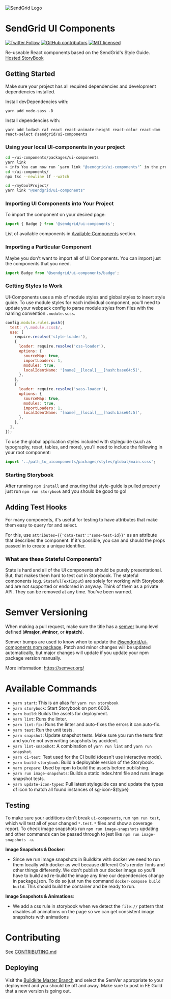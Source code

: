 ![SendGrid Logo](https://uiux.s3.amazonaws.com/2016-logos/email-logo%402x.png)

# SendGrid UI Components

[![Twitter Follow](https://img.shields.io/twitter/follow/sendgrid.svg?style=social&label=Follow)](https://twitter.com/sendgrid)
[![GitHub contributors](https://img.shields.io/github/contributors/sendgrid/docs.svg)](https://github.com/sendgrid/ui-components/graphs/contributors)
[![MIT licensed](https://img.shields.io/badge/license-MIT-blue.svg)](./license)


Re-useable React components based on the SendGrid's Style Guide.
[Hosted StoryBook](https://sendgrid.github.io/ui-components)

## Getting Started

Make sure your project has all required dependencies and development dependencies installed.

Install devDependencies with:
```
yarn add node-sass -D
```

Install dependencies with:
```
yarn add lodash raf react react-animate-height react-color react-dom react-select @sendgrid/ui-components
```

### Using your local UI-components in your project

```bash
cd ~/ui-components/packages/ui-components
yarn link
> info You can now run `yarn link "@sendgrid/ui-components"` in the projects where you want to use this package and it will be used instead.
cd ~/ui-components/
npx tsc --newline lf --watch
```

```bash
cd ~/myCoolProject/
yarn link "@sendgrid/ui-components"
```

### Importing UI Components into Your Project

To import the component on your desired page:

```ts
import { Badge } from '@sendgrid/ui-components';
```

List of available components in [Available Components](#available-components) section.

### Importing a Particular Component

Maybe you don't want to import all of UI Components. You can import just the components that you need.

```js
import Badge from '@sendgrid/ui-components/badge';
```

### Getting Styles to Work

UI-Components uses a mix of module styles and global styles to insert style guide. To use module styles for each individual component, you'll need to update your webpack config to parse module styles from files with the naming convention ```.module.scss```.

```js
config.module.rules.push({
  test: /\.module.scss$/,
  use: [
    require.resolve('style-loader'),
    {
      loader: require.resolve('css-loader'),
      options: {
        sourceMap: true,
        importLoaders: 1,
        modules: true,
        localIdentName: '[name]__[local]___[hash:base64:5]',
      },
    },
    {
      loader: require.resolve('sass-loader'),
      options: {
        sourceMap: true,
        modules: true,
        importLoaders: 1,
        localIdentName: '[name]__[local]___[hash:base64:5]',
      },
    },
  ],
});
```

To use the global application styles included with styleguide (such as typography, reset, tables, and more), you'll need to include the following in your root component:

```js
import '../path_to_uicomponents/packages/styles/global/main.scss';
```

### Starting Storybook

After running `npm install` and ensuring that style-guide is pulled properly just run `npm run storybook` and you should be good to go!

## Adding Test Hooks

For many components, it's useful for testing to have attributes that make them easy to query for and select.

For this, use `attributes={{'data-test':"some-test-id}}"` as an attribute that describes the component. If it's possible, you can and should the props passed in to create a unique identifier.

### What are these Stateful Components?

State is hard and all of the UI components should be purely presentational. But, that makes them hard to test out in Storybook. The stateful components (e.g. `StatefulTextInput`) are solely for working with Storybook and are not supported or endorsed in anyway. Think of them as a private API. They can be removed at any time. You've been warned.

# Semver Versioning

When making a pull request, make sure the title has a [semver](https://semver.org/) bump level defined (**#major**, **#minor**, or **#patch**).

Semver bumps are used to know when to update the [@sendgrid/ui-components npm package](https://www.npmjs.com/package/@sendgrid/ui-components).
Patch and minor changes will be updated automatically, but major changes will update if you update your npm package version manually.

More information: https://semver.org/

# Available Commands

- `yarn start`: This is an alias for `yarn run storybook`
- `yarn storybook`: Start Storybook on port 6006.
- `yarn build`: Builds the assets for deployment.
- `yarn lint`: Runs the linter.
- `yarn lint-fix`: Runs the linter and auto-fixes the errors it can auto-fix.
- `yarn test`: Run the unit tests.
- `yarn snapshot`: Update snapshot tests. Make sure you run the tests first and you're not overwriting snapshots by accident.
- `yarn lint-snapshot`: A combination of `yarn run lint` and `yarn run snapshot`.
- `yarn ci-test`: Test used for the CI build (doesn't use interactive mode).
- `yarn build-storybook`: Build a deployable version of the Storybook.
- `yarn prepare`: Used by npm to build the assets before publishing.
- `yarn run image-snapshots`: Builds a static index.html file and runs image snapshot tests.
- `yarn update-icon-types`: Pull latest styleguide css and update the types of icon to match all found instances of sg-icon-${type}

## Testing

To make sure your additions don't break `ui-components`, run `npm run test`, which will test all of your changed `*.test.*` files and show a coverage report. To check image snapshots run `npm run image-snapshots` updating and other commands can be passed through to jest like `npm run image-snapshots -u`.

**Image Snapshots & Docker**:

- Since we run image snapshots in Buildkite with docker we need to run them locally with docker as well because different Os's render fonts and other things differently. We don't publish our docker image so you'll have to build and re-build the image any time our dependencies change in package.json. To do so just run the command `docker-compose build build`. This should build the container and be ready to run.

**Image Snapshots & Animations**:

- We add a css rule in storybook when we detect the `file://` pattern that disables all animations on the page so we can get consistent image snapshots with animations

# Contributing

See [CONTRIBUTING.md](https://github.com/sendgrid/ui-components/blob/master/CONTRIBUTING.md)

## Deploying

Visit the [Buildkite Master Branch](https://buildkite.com/sendgrid/ui-components/builds?branch=master) and select the SemVer appropriate to your deployment and you should be off and away. Make sure to post in FE Guild that a new version is going out.
